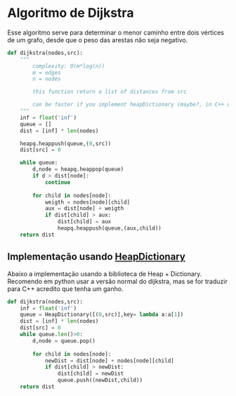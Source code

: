 # Algoritmo de Dijkstra

Esse algoritmo serve para determinar o menor caminho entre dois vértices de um grafo, desde que o peso das arestas
não seja negativo.

```python
def dijkstra(nodes,src):
    """
        complexity: O(m*log(n))
        m = edges
        n = nodes

        this function return a list of distances from src

        can be faster if you implement heapDictionary (maybe?, in C++ using heapDictionary is faster, but in python i dont think...)
    """
    inf = float('inf')
    queue = []
    dist = [inf] * len(nodes)

    heapq.heappush(queue,(0,src))
    dist[src] = 0

    while queue:
        d,node = heapq.heappop(queue)
        if d > dist[node]:
            continue
        
        for child in nodes[node]:
            weigth = nodes[node][child]
            aux = dist[node] + weigth
            if dist[child] > aux:
                dist[child] = aux
                heapq.heappush(queue,(aux,child))
    return dist
```


## Implementação usando [HeapDictionary](./../../Estrutura%20de%20Dados/HeapDictionaried.md)

Abaixo a implementação usando a biblioteca de Heap + Dictionary. Recomendo em python usar a versão normal do dijkstra, mas se for traduzir para C++ acredito que tenha um ganho.

```python
def dijkstra(nodes,src):
    inf = float('inf')
    queue = HeapDictionary([(0,src)],key= lambda a:a[1])
    dist = [inf] * len(nodes)
    dist[src] = 0
    while queue.len()>0:
        d,node = queue.pop()
        
        for child in nodes[node]:
            newDist = dist[node] + nodes[node][child]
            if dist[child] > newDist:
                dist[child] = newDist
                queue.push((newDist,child))
    return dist
```